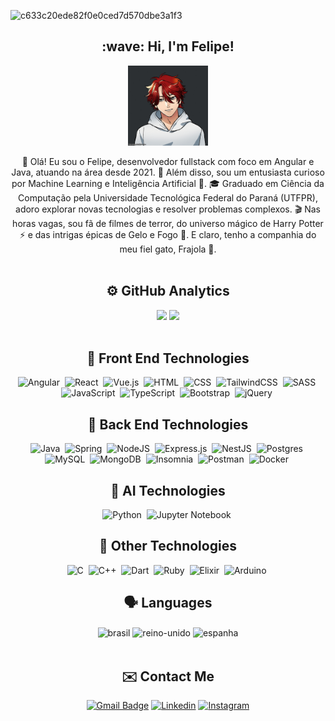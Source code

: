 ![c633c20ede82f0e0ced7d570dbe3a1f3](https://user-images.githubusercontent.com/70382532/138322189-2db8df52-9dcb-40a0-88a8-c365466bd33d.gif)

<h2 align="center">:wave: Hi, I'm Felipe!</h2>
<div align="center">
   <img align="center" alt="felipe_gif" height="128" width="128" src="https://github.com/felipolis/felipolis/blob/main/meuavatar.gif">
   <br>
   <br>
   <div align="center">👋 Olá! Eu sou o Felipe, desenvolvedor fullstack com foco em Angular e Java, atuando na área desde 2021. 🚀 Além disso, sou um entusiasta curioso por Machine Learning e Inteligência Artificial 🤖. 🎓 Graduado em Ciência da Computação pela Universidade Tecnológica Federal do Paraná (UTFPR), adoro explorar novas tecnologias e resolver problemas complexos. 🎬 Nas horas vagas, sou fã de filmes de terror, do universo mágico de Harry Potter ⚡ e das intrigas épicas de Gelo e Fogo 🐉. E claro, tenho a companhia do meu fiel gato, Frajola 🐾. </div>
</div>
<br>

<h2 align="center">⚙️ GitHub Analytics</h2>
<div align="center">
  <img height="230em" src="https://github-readme-stats.vercel.app/api?username=felipolis&show_icons=true&theme=dracula&include_all_commits=true&count_private=true"/>
  <img height="230em" src="https://github-readme-stats.vercel.app/api/top-langs/?username=felipolis&layout=compact&langs_count=16&theme=dracula"/>
</div><br>

<h2 align="center">🎨 Front End Technologies</h2>

<div align="center">

   ![Angular](https://img.shields.io/badge/angular-%2320232a.svg?style=for-the-badge&logo=angular&logoColor=%23DD0031)&nbsp;
   ![React](https://img.shields.io/badge/react-%2320232a.svg?style=for-the-badge&logo=react&logoColor=%2361DAFB)&nbsp;
   ![Vue.js](https://img.shields.io/badge/vuejs-%2320232a.svg?style=for-the-badge&logo=vuedotjs&logoColor=%234FC08D)&nbsp;
   ![HTML](https://img.shields.io/badge/-HTML-%2320232a.svg?style=for-the-badge&logo=HTML5)&nbsp;
   ![CSS](https://img.shields.io/badge/-CSS-%2320232a.svg?style=for-the-badge&logo=CSS3&logoColor=1572B6)&nbsp;
   ![TailwindCSS](https://img.shields.io/badge/tailwindcss-%2320232a.svg?style=for-the-badge&logo=tailwind-css&logoColor=%2338B2AC)&nbsp;
   ![SASS](https://img.shields.io/badge/SASS-%2320232a.svg?style=for-the-badge&logo=SASS&logoColor=hotpink)&nbsp;
   ![JavaScript](https://img.shields.io/badge/-JavaScript-%2320232a.svg?style=for-the-badge&logo=javascript)&nbsp;
   ![TypeScript](https://img.shields.io/badge/typescript-%2320232a.svg?style=for-the-badge&logo=typescript&logoColor=%23007ACC)&nbsp;
   ![Bootstrap](https://img.shields.io/badge/bootstrap-%2320232a.svg?style=for-the-badge&logo=bootstrap&logoColor=%23563D7C)&nbsp;
   ![jQuery](https://img.shields.io/badge/jquery-%2320232a.svg?style=for-the-badge&logo=jquery&logoColor=%230769AD)&nbsp;
  

</div>

<h2 align="center">🔧 Back End Technologies</h2>
<div align="center">

   ![Java](https://img.shields.io/badge/java-%2320232a?style=for-the-badge&logo=openjdk&logoColor=%23ED8B00)&nbsp;
   ![Spring](https://img.shields.io/badge/spring-%2320232a?style=for-the-badge&logo=spring&logoColor=%236DB33F)&nbsp;
   ![NodeJS](https://img.shields.io/badge/node.js-%2320232a?style=for-the-badge&logo=node.js&logoColor=6DA55F)&nbsp;
   ![Express.js](https://img.shields.io/badge/express.js-%2320232a.svg?style=for-the-badge&logo=express&logoColor=%23404d59)&nbsp;
   ![NestJS](https://img.shields.io/badge/nestjs-%2320232a?style=for-the-badge&logo=nestjs&logoColor=%23E0234E)&nbsp;
   ![Postgres](https://img.shields.io/badge/postgres-%2320232a.svg?style=for-the-badge&logo=postgresql&logoColor=%23316192)&nbsp;
   ![MySQL](https://img.shields.io/badge/-MySQL-%2320232a.svg?style=for-the-badge&logo=mysql)&nbsp;
   ![MongoDB](https://img.shields.io/badge/MongoDB-%2320232a.svg?style=for-the-badge&logo=mongodb&logoColor=%234ea94b)&nbsp;
   ![Insomnia](https://img.shields.io/badge/Insomnia-%2320232a?style=for-the-badge&logo=insomnia&logoColor=5849BE)&nbsp;
   ![Postman](https://img.shields.io/badge/Postman-%2320232a?style=for-the-badge&logo=postman&logoColor=FF6C37)&nbsp;
   ![Docker](https://img.shields.io/badge/docker-%2320232a.svg?style=for-the-badge&logo=docker&logoColor=%230db7ed)&nbsp;
  

</div>

<h2 align="center">🤖 AI Technologies</h2>
<div align="center">

   ![Python](https://img.shields.io/badge/-Python-%2320232a.svg?style=for-the-badge&logo=python)&nbsp;
   ![Jupyter Notebook](https://img.shields.io/badge/jupyter-%2320232a.svg?style=for-the-badge&logo=jupyter&logoColor=orange)&nbsp;

</div>

<h2 align="center">🧰 Other Technologies</h2>
<div align="center">

   ![C](https://img.shields.io/badge/-C-%2320232a.svg?style=for-the-badge&logo=C&logoColor=A8B9CC)&nbsp;
   ![C++](https://img.shields.io/badge/-C++-%2320232a.svg?style=for-the-badge&logo=C%2B%2B&logoColor=00599C)&nbsp;
   ![Dart](https://img.shields.io/badge/dart-%2320232a.svg?style=for-the-badge&logo=dart&logoColor=%230175C2)&nbsp;
   ![Ruby](https://img.shields.io/badge/ruby-%2320232a.svg?style=for-the-badge&logo=ruby&logoColor=%23CC342D)&nbsp;
   ![Elixir](https://img.shields.io/badge/elixir-%2320232a.svg?style=for-the-badge&logo=elixir&logoColor=%234B275F)&nbsp;
   ![Arduino](https://img.shields.io/badge/-Arduino-%2320232a?style=for-the-badge&logo=Arduino&logoColor=00979D)&nbsp;

</div>

<h2 align="center">🗣️ Languages</h2>
<div style="display: inline_block" align="center">
  <img align="center" alt="brasil" height="40" width="40" src="https://cdn-icons-png.flaticon.com/512/317/317132.png">
  <img align="center" alt="reino-unido" height="40" width="40" src="https://cdn-icons-png.flaticon.com/512/317/317348.png">
  <img align="center" alt="espanha" height="40" width="40" src="https://cdn-icons-png.flaticon.com/512/317/317316.png">
</div><br>

<h2 align="center">✉️ Contact Me</h2>
<div align="center">

   [![Gmail Badge](https://img.shields.io/badge/-Gmail-c14438?style=for-the-badge&logo=Gmail&logoColor=white&link=mailto:felipecunhamendes@gmail.com)](mailto:felipecunhamendes@gmail.com)
   [![Linkedin](https://img.shields.io/badge/LinkedIn-0077B5?style=for-the-badge&logo=linkedin&logoColor=white)](https://www.linkedin.com/in/felipeacmendes/)
   [![Instagram](https://img.shields.io/badge/Instagram-E4405F?style=for-the-badge&logo=instagram&logoColor=white)](https://www.instagram.com/felipeacmendes/)

</div>
